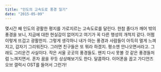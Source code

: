 ```yaml
---
title: "인도의 고속도로 풍경 일기"
date: "2015-05-09"
---
```


몇시간 째 인도의 광활한 평지를 가로지르는 고속도로를 달린다. 한참 졸다가 깨어 밖의 풍경을 보니, 지금에 대한 현실감이 없어지고 여기가 꼭 다른 행성의 개척지 같다. 어쩜 이렇게 뜨겁고 광활한지. 그렇게 생각하니 내가 아는 풍경과 사람들이 아득히 멀게 느껴지고, 갑자기 그리워진다. 그러면 친구들은 또 뭐라 하겠지. 평소엔 안나오면서라고. 그래도 그리운건 사실이다. 작은 서울 곳곳의 풍경들도. 왠지 다시 못볼 것 같은 풍경들처럼 느껴지면서. 혼자 꿈을 꾸듯 상상해보기도 한다. 달콤하다. 이어폰을 꼽고 가디언즈 오브 갤럭시 OST를 들어서 그런가!
